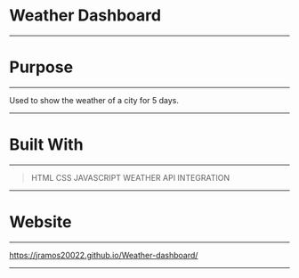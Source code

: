 

# Weather Dashboard
---

# Purpose
---
Used to show the weather of a city for 5 days.

---

# Built With

---
>HTML
>CSS
>JAVASCRIPT
>WEATHER API INTEGRATION

---

# Website

---

https://jramos20022.github.io/Weather-dashboard/

---
